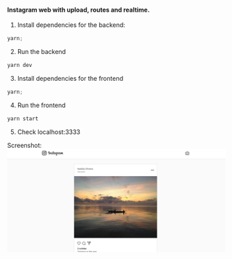 #### Instagram web with upload, routes and realtime.

1. Install dependencies for the backend:

```javascript
yarn;
```

2. Run the backend

```javascript
yarn dev
```

3. Install dependencies for the frontend

```javascript
yarn;
```

4. Run the frontend

```javascript
yarn start
```

5. Check localhost:3333

Screenshot:
![instagram](instaweb.png)
